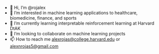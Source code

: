 - 👋 Hi, I’m @rojalex
- 👀 I’m interested in machine learning applications to healthcare, biomedicine, finance, and sports
- 🌱 I’m currently learning interpretable reinforcement learning at Harvard DtAK
- 💞️ I’m looking to collaborate on machine learning projects
- 📫 How to reach me alexrojas@college.harvard.edu or alexnrojas5@gmail.com

<!---
rojalex/rojalex is a ✨ special ✨ repository because its `README.md` (this file) appears on your GitHub profile.
You can click the Preview link to take a look at your changes.
--->

